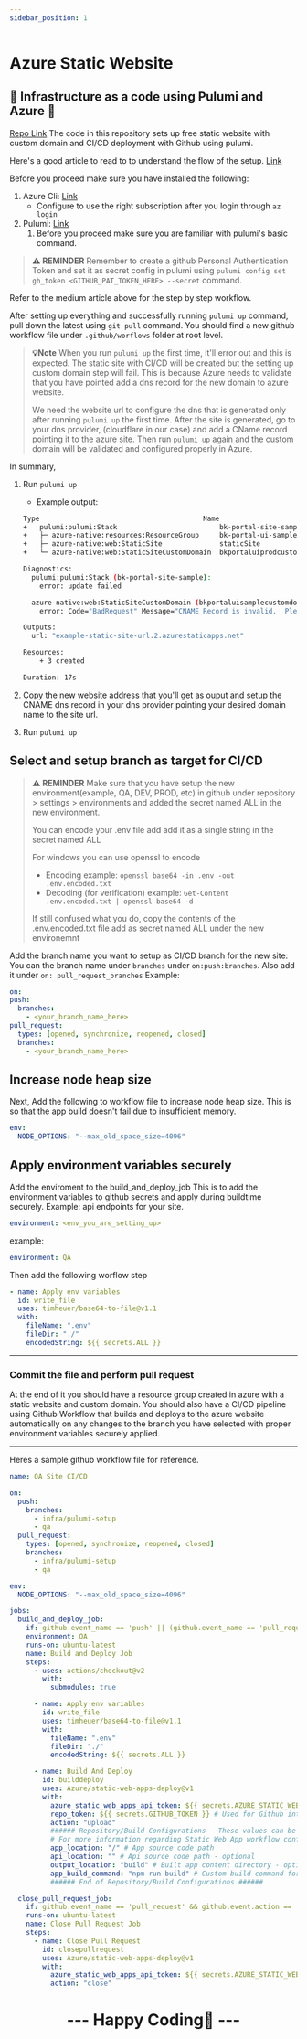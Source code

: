 ```yaml
---
sidebar_position: 1
---
```


# Azure Static Website

## 🚧 Infrastructure as a code using Pulumi and Azure 🚧

[Repo Link](https://github.com/byoma-kusuma/core.x.ui/tree/master/infra)
The code in this repository sets up free static website with custom domain and CI/CD deployment with Github using pulumi.

Here's a good article to read to to understand the flow of the setup. [Link](https://cj-hewett.medium.com/deploying-a-frontend-web-app-to-azure-static-web-app-with-pulumi-279347e59782)

Before you proceed make sure you have installed the following:

1. Azure Cli: [Link](https://learn.microsoft.com/en-us/cli/azure/install-azure-cli)
   - Configure to use the right subscription after you login through `az login`
2. Pulumi: [Link](https://www.pulumi.com/docs/get-started/install/)
   1. Before you proceed make sure you are familiar with pulumi's basic command.

> **⚠ REMINDER**
> Remember to create a github Personal Authentication Token and set it as secret config in pulumi using `pulumi config set gh_token <GITHUB_PAT_TOKEN_HERE> --secret` command.

Refer to the medium article above for the step by step workflow.

After setting up everything and successfully running `pulumi up` command, pull down the latest using `git pull` command.
You should find a new github workflow file under `.github/worflows` folder at root level.

> **💡Note**
> When you run `pulumi up` the first time, it'll error out and this is expected.
> The static site with CI/CD will be created but the setting up custom domain step will fail. This is because Azure needs to validate that you have pointed add a dns record for the new domain to azure website.
>
> We need the website url to configure the dns that is generated only after running `pulumi up` the first time. After the site is generated, go to your dns provider, (cloudflare in our case) and add a CName record pointing it to the azure site. Then run `pulumi up` again and the custom domain will be validated and configured properly in Azure.

In summary,

1. Run `pulumi up`

   - Example output:

   ```bash
   Type                                        Name                        Status                  Info
   +   pulumi:pulumi:Stack                         bk-portal-site-sample         **creating failed**     1 error
   +   ├─ azure-native:resources:ResourceGroup     bk-portal-ui-sample           created
   +   ├─ azure-native:web:StaticSite              staticSite                  created
   +   └─ azure-native:web:StaticSiteCustomDomain  bkportaluiprodcustomdomain  **creating failed**     1 error

   Diagnostics:
     pulumi:pulumi:Stack (bk-portal-site-sample):
       error: update failed

     azure-native:web:StaticSiteCustomDomain (bkportaluisamplecustomdomain):
       error: Code="BadRequest" Message="CNAME Record is invalid.  Please ensure the CNAME record has been created." Details=[{"Message":"CNAME Record is invalid.  Please ensure the CNAME record has been created."},{"Code":"BadRequest"},{"ErrorEntity":{"Code":"BadRequest","ExtendedCode":"51021","Message":"CNAME Record is invalid.  Please ensure the CNAME record has been created.","MessageTemplate":"{0} is invalid.  {1}","Parameters":["CNAME Record","Please ensure the CNAME record has been created."]}}]

   Outputs:
     url: "example-static-site-url.2.azurestaticapps.net"

   Resources:
       + 3 created

   Duration: 17s
   ```

2. Copy the new website address that you'll get as ouput and setup the CNAME dns record in your dns provider pointing your desired domain name to the site url.
3. Run `pulumi up`

## Select and setup branch as target for CI/CD

> **⚠ REMINDER**
> Make sure that you have setup the new environment(example, QA, DEV, PROD, etc) in github under repository > settings > environments and added the secret named ALL in the new environment.
>
> You can encode your .env file add add it as a single string in the secret named ALL
>
> For windows you can use openssl to encode
>
> - Encoding example: `openssl base64 -in .env -out .env.encoded.txt`
> - Decoding (for verification) example: `Get-Content .env.encoded.txt | openssl base64 -d`
>
> If still confused what you do, copy the contents of the .env.encoded.txt file add as secret named ALL under the new environemnt

Add the branch name you want to setup as CI/CD branch for the new site:
You can the branch name under `branches` under `on:push:branches`.
Also add it under `on: pull_request_branches`
Example:

```yaml
on:
push:
  branches:
    - <your_branch_name_here>
pull_request:
  types: [opened, synchronize, reopened, closed]
  branches:
    - <your_branch_name_here>
```

## Increase node heap size

Next, Add the following to workflow file to increase node heap size.
This is so that the app build doesn't fail due to insufficient memory.

```yaml
env:
  NODE_OPTIONS: "--max_old_space_size=4096"
```

## Apply environment variables securely

Add the enviroment to the build_and_deploy_job
This is to add the environment variables to github secrets and apply during buildtime securely. Example: api endpoints for your site.

```yaml
environment: <env_you_are_setting_up>
```

example:

```yaml
environment: QA
```

Then add the following worflow step

```yaml
- name: Apply env variables
  id: write_file
  uses: timheuer/base64-to-file@v1.1
  with:
    fileName: ".env"
    fileDir: "./"
    encodedString: ${{ secrets.ALL }}
```

---

### Commit the file and perform pull request

At the end of it you should have a resource group created in azure with a static website and custom domain. You should also have a CI/CD pipeline using Github Workflow that builds and deploys to the azure website automatically on any changes to the branch you have selected with proper environment variables securely applied.

---

Heres a sample github workflow file for reference.

```yaml
name: QA Site CI/CD

on:
  push:
    branches:
      - infra/pulumi-setup
      - qa
  pull_request:
    types: [opened, synchronize, reopened, closed]
    branches:
      - infra/pulumi-setup
      - qa

env:
  NODE_OPTIONS: "--max_old_space_size=4096"

jobs:
  build_and_deploy_job:
    if: github.event_name == 'push' || (github.event_name == 'pull_request' && github.event.action != 'closed')
    environment: QA
    runs-on: ubuntu-latest
    name: Build and Deploy Job
    steps:
      - uses: actions/checkout@v2
        with:
          submodules: true

      - name: Apply env variables
        id: write_file
        uses: timheuer/base64-to-file@v1.1
        with:
          fileName: ".env"
          fileDir: "./"
          encodedString: ${{ secrets.ALL }}

      - name: Build And Deploy
        id: builddeploy
        uses: Azure/static-web-apps-deploy@v1
        with:
          azure_static_web_apps_api_token: ${{ secrets.AZURE_STATIC_WEB_APPS_API_TOKEN_WONDERFUL_BUSH_025A90B0F }}
          repo_token: ${{ secrets.GITHUB_TOKEN }} # Used for Github integrations (i.e. PR comments)
          action: "upload"
          ###### Repository/Build Configurations - These values can be configured to match your app requirements. ######
          # For more information regarding Static Web App workflow configurations, please visit: https://aka.ms/swaworkflowconfig
          app_location: "/" # App source code path
          api_location: "" # Api source code path - optional
          output_location: "build" # Built app content directory - optional
          app_build_command: "npm run build" # Custom build command for app content - optional
          ###### End of Repository/Build Configurations ######

  close_pull_request_job:
    if: github.event_name == 'pull_request' && github.event.action == 'closed'
    runs-on: ubuntu-latest
    name: Close Pull Request Job
    steps:
      - name: Close Pull Request
        id: closepullrequest
        uses: Azure/static-web-apps-deploy@v1
        with:
          azure_static_web_apps_api_token: ${{ secrets.AZURE_STATIC_WEB_APPS_API_TOKEN_WONDERFUL_BUSH_025A90B0F }}
          action: "close"
```

<h1 align="center"> --- Happy Coding🐘 --- </h1>
